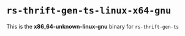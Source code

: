# `rs-thrift-gen-ts-linux-x64-gnu`

This is the **x86_64-unknown-linux-gnu** binary for `rs-thrift-gen-ts`
